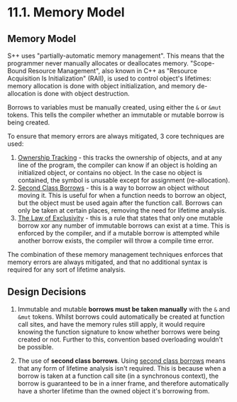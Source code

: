 # 11.1. Memory Model

<primary-label ref="header-label"/>

<secondary-label ref="doc-complete"/>

## Memory Model

S++ uses "partially-automatic memory management". This means that the programmer never manually allocates or deallocates
memory. "Scope-Bound Resource Management", also known in C++ as "Resource Acquisition Is Initialization" (RAII), is used
to control object's lifetimes: memory allocation is done with object initialization, and memory de-allocation is done
with object destruction.

Borrows to variables must be manually created, using either the `&` or `&mut` tokens. This tells the compiler whether an
immutable or mutable borrow is being created.

To ensure that memory errors are always mitigated, 3 core techniques are used:

1. [Ownership Tracking](11-2-Ownership-Tracking.md) - this tracks the ownership of objects, and at any line of the
   program, the compiler can know if an object is holding an initialized object, or contains no object. In the case no
   object is contained, the symbol is unusable except for assignment (re-allocation).
2. [Second Class Borrows](11-3-Second-Class-Borrows.md) - this is a way to borrow an object without moving it. This is
   useful for when a function needs to borrow an object, but the object must be used again after the function call.
   Borrows can only be taken at certain places, removing the need for lifetime analysis.
3. [The Law of Exclusivity](11-4-Law-of-Exclusivity.md) - this is a rule that states that only one mutable borrow xor
   any number of immutable borrows can exist at a time. This is enforced by the compiler, and if a mutable borrow is
   attempted while another borrow exists, the compiler will throw a compile time error.

The combination of these memory management techniques enforces that memory errors are always mitigated, and that no
additional syntax is required for any sort of lifetime analysis.

## Design Decisions

1. Immutable and mutable **borrows must be taken manually** with the `&` and `&mut` tokens. Whilst borrows could
   automatically be created at function call sites, and have the memory rules still apply, it would require knowing the
   function signature to know whether borrows were being created or not. Further to this, convention based overloading
   wouldn't be possible.

2. The use of **second class borrows**. Using [second class borrows](11-3-Second-Class-Borrows.md) means that any form
   of lifetime analysis isn't required. This is because when a borrow is taken at a function call site (in a synchronous
   context), the borrow is guaranteed to be in a inner frame, and therefore automatically have a shorter lifetime than
   the owned object it's borrowing from.
